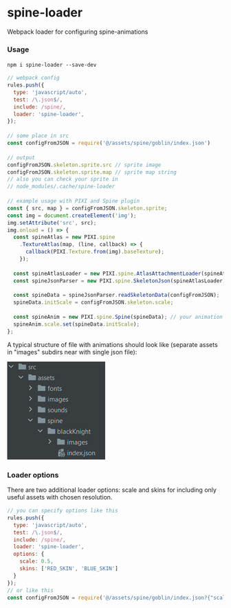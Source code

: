 # spine-loader
Webpack loader for configuring spine-animations

### Usage

`npm i spine-loader --save-dev`

```javascript
// webpack config
rules.push({
  type: 'javascript/auto',
  test: /\.json$/,
  include: /spine/,
  loader: 'spine-loader',
});

// some place in src
const configFromJSON = require('@/assets/spine/goblin/index.json')

// output
configFromJSON.skeleton.sprite.src // sprite image
configFromJSON.skeleton.sprite.map // sprite map string
// also you can check your sprite in
// node_modules/.cache/spine-loader

// example usage with PIXI and Spine plugin
const { src, map } = configFromJSON.skeleton.sprite;
const img = document.createElement('img');
img.setAttribute('src', src);
img.onload = () => {
  const spineAtlas = new PIXI.spine
    .TextureAtlas(map, (line, callback) => {
      callback(PIXI.Texture.from(img).baseTexture);
    });

  const spineAtlasLoader = new PIXI.spine.AtlasAttachmentLoader(spineAtlas);
  const spineJsonParser = new PIXI.spine.SkeletonJson(spineAtlasLoader);

  const spineData = spineJsonParser.readSkeletonData(configFromJSON);
  spineData.initScale = configFromJSON.skeleton.scale;

  const spineAnim = new PIXI.spine.Spine(spineData); // your animation instance
  spineAnim.scale.set(spineData.initScale);
};
```

A typical structure of file with animations should
look like (separate assets in "images" subdirs
near with single json file):

![img.png](readme_assets/structure.jpg)

### Loader options

There are two additional loader options: scale and skins
for including only useful assets with chosen resolution.

```javascript
// you can specify options like this
rules.push({
  type: 'javascript/auto',
  test: /\.json$/,
  include: /spine/,
  loader: 'spine-loader',
  options: {
    scale: 0.5,
    skins: ['RED_SKIN', 'BLUE_SKIN']
  }
});
// or like this
const configFromJSON = require('@/assets/spine/goblin/index.json?{"scale":0.2}')
```
